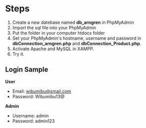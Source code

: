# Steps
1. Create a new datebase named **db_arngren** in PhpMyAdmin 
2. Import the sql file into your PhpMyAdmin
3. Put the folder in your computer htdocs folder
4. Set your PhpMyAdmin's hostname, username and password in **dbConnection_arngren.php** and **dbConnection_Product.php**.
5. Activate Apache and MySQL in XAMPP.
6. Try it.

## Login Sample
**User**
- Email: wibumibu@smail.com	
- Password: Wibumibu13@

**Admin**
- Username: admin
- Password: admin123 

